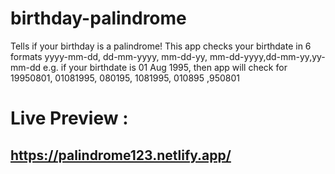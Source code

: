 # birthday-palindrome
 Tells if your birthday is a palindrome!
This app checks your birthdate in 6 formats yyyy-mm-dd, dd-mm-yyyy, mm-dd-yy, mm-dd-yyyy,dd-mm-yy,yy-mm-dd
    e.g. if your birthdate is 01 Aug 1995, then app will check for 19950801, 01081995, 080195, 1081995, 010895
    ,950801
# Live Preview :
## https://palindrome123.netlify.app/ 
